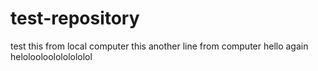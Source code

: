# test-repository
test this from local computer
this another line from computer
hello again 
helolooloolololololol
